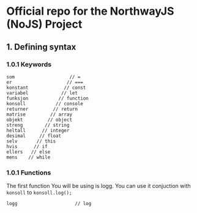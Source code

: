 # Official repo for the NorthwayJS (NoJS) Project

## 1. Defining syntax

### 1.0.1 Keywords

```
som                    // =
er                    // ===
konstant             // const
variabel            // let
funksjon           // function
konsoll           // console
returner         // return
matrise         // array
objekt         // object
streng        // string
heltall      // integer
desimal     // float
selv       // this
hvis      // if
ellers   // else
mens    // while

```

### 1.0.1 Functions

The first function You will be using is logg. You can use it conjuction with ```konsoll``` to ```konsoll.log();```
```
logg                     // log
```
